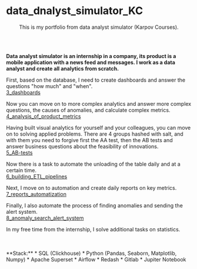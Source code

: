 # data_dnalyst_simulator_KC

<div align="center">
  
This is my portfolio from data analyst simulator (Karpov Courses).
  
</div>
<br>
<br>

**Data analyst simulator is an internship in a company, its product is a mobile application with a news feed and messages. I work as a data analyst and create all analytics from scratch.**


First, based on the database, I need to create dashboards and answer the questions "how much" and "when".
<br>
[3_dashboards](https://github.com/artem-maslov/data_analyst_simulator_KC/tree/main/3_dashboards)


Now you can move on to more complex analytics and answer more complex questions, the causes of anomalies, and calculate complex metrics. 
<br>
[4_analysis_of_product_metrics](https://github.com/artem-maslov/data_analyst_simulator_KC/tree/main/4_analysis_of_product_metrics)

Having built visual analytics for yourself and your colleagues, you can move on to solving applied problems. There are 4 groups hashed with salt, and with them you need to forgive first the AA test, then the AB tests and answer business questions about the feasibility of innovations.
<br>
[5_AB-tests](https://github.com/artem-maslov/data_analyst_simulator_KC/tree/main/5_AB-tests)

Now there is a task to automate the unloading of the table daily and at a certain time. 
<br>
[6_building_ETL_pipelines](https://github.com/artem-maslov/data_analyst_simulator_KC/tree/main/6_building_ETL_pipelines)

Next, I move on to automation and create daily reports on key metrics. 
<br>
[7_reports_automatization](https://github.com/artem-maslov/data_analyst_simulator_KC/tree/main/7_reports_automatization)

Finally, I also automate the process of finding anomalies and sending the alert system. 
<br>
[8_anomaly_search_alert_system](https://github.com/artem-maslov/data_analyst_simulator_KC/tree/main/8_anomaly_search_alert_system)

In my free time from the internship, I solve additional tasks on statistics. 
[]()

<br>
<br>
**Stack:**
* SQL (Clickhouse)
* Python (Pandas, Seaborn, Matplotlib, Numpy)
* Apache Superset
* Airflow
* Redash
* Gitlab
* Jupiter Notebook

